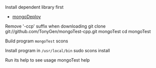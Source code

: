 Install dependent library first
- [mongoDeploy](https://github.com/TonyGen/mongoDeploy-cpp)

Remove '-ccp' suffix when downloading
	git clone git://github.com/TonyGen/mongoTest-cpp.git mongoTest
	cd mongoTest

Build program `mongoTest`
	scons

Install program in `/usr/local/bin`
	sudo scons install

Run its help to see usage
	mongoTest help
